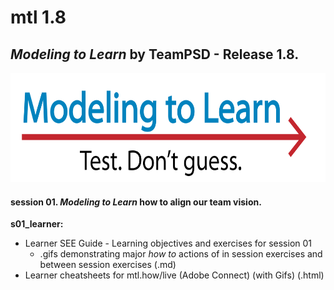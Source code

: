 # mtl 1.8
## *Modeling to Learn* by TeamPSD - Release 1.8. 

<img src = "https://github.com/lzim/teampsd/blob/teampsd_style/mtl_logo/mtl_testdontguess_sm.png"
     height = "175" width = "650">  

#### session 01. *Modeling to Learn* how to align our **team vision**. 

**s01_learner:** 
  + Learner SEE Guide - Learning objectives and exercises for session 01 
      + .gifs demonstrating major *how to* actions of in session exercises and between session exercises (.md)
  + Learner cheatsheets for mtl.how/live (Adobe Connect) (with Gifs) (.html)

